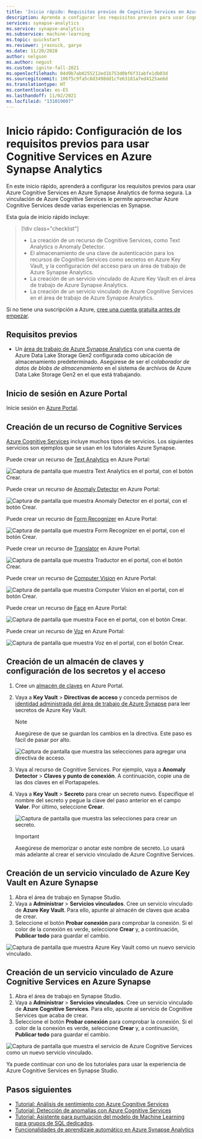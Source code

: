 ```yaml
---
title: 'Inicio rápido: Requisitos previos de Cognitive Services en Azure Synapse Analytics'
description: Aprenda a configurar los requisitos previos para usar Cognitive Services en Azure Synapse.
services: synapse-analytics
ms.service: synapse-analytics
ms.subservice: machine-learning
ms.topic: quickstart
ms.reviewer: jrasnick, garye
ms.date: 11/20/2020
author: nelgson
ms.author: negust
ms.custom: ignite-fall-2021
ms.openlocfilehash: 04d9b7ab0255212ed1b753d0bf6f31abfe1db03d
ms.sourcegitcommit: 106f5c9fa5c6d3498dd1cfe63181a7ed4125ae6d
ms.translationtype: HT
ms.contentlocale: es-ES
ms.lasthandoff: 11/02/2021
ms.locfileid: "131019007"
---
```

# <a name="quickstart-configure-prerequisites-for-using-cognitive-services-in-azure-synapse-analytics"></a>Inicio rápido: Configuración de los requisitos previos para usar Cognitive Services en Azure Synapse Analytics

En este inicio rápido, aprenderá a configurar los requisitos previos para usar Azure Cognitive Services en Azure Synapse Analytics de forma segura. La vinculación de Azure Cognitive Services le permite aprovechar Azure Cognitive Services desde varias experiencias en Synapse.

Esta guía de inicio rápido incluye:
> [!div class="checklist"]
> - La creación de un recurso de Cognitive Services, como Text Analytics o Anomaly Detector.
> - El almacenamiento de una clave de autenticación para los recursos de Cognitive Services como secretos en Azure Key Vault, y la configuración del acceso para un área de trabajo de Azure Synapse Analytics.
> - La creación de un servicio vinculado de Azure Key Vault en el área de trabajo de Azure Synapse Analytics.
> - La creación de un servicio vinculado de Azure Cognitive Services en el área de trabajo de Azure Synapse Analytics.

Si no tiene una suscripción a Azure, [cree una cuenta gratuita antes de empezar](https://azure.microsoft.com/free/).

## <a name="prerequisites"></a>Requisitos previos

- Un [área de trabajo de Azure Synapse Analytics](../get-started-create-workspace.md) con una cuenta de Azure Data Lake Storage Gen2 configurada como ubicación de almacenamiento predeterminado. Asegúrese de ser el *colaborador de datos de blobs de almacenamiento* en el sistema de archivos de Azure Data Lake Storage Gen2 en el que está trabajando.

## <a name="sign-in-to-the-azure-portal"></a>Inicio de sesión en Azure Portal

Inicie sesión en [Azure Portal](https://portal.azure.com/).

## <a name="create-a-cognitive-services-resource"></a>Creación de un recurso de Cognitive Services

[Azure Cognitive Services](../../cognitive-services/index.yml) incluye muchos tipos de servicios. Los siguientes servicios son ejemplos que se usan en los tutoriales Azure Synapse.

Puede crear un recurso de [Text Analytics](https://ms.portal.azure.com/#create/Microsoft.CognitiveServicesTextAnalytics) en Azure Portal:

![Captura de pantalla que muestra Text Analytics en el portal, con el botón Crear.](media/tutorial-configure-cognitive-services/tutorial-configure-cognitive-services-00b.png)

Puede crear un recurso de [Anomaly Detector](https://ms.portal.azure.com/#create/Microsoft.CognitiveServicesTextAnalytics) en Azure Portal:

![Captura de pantalla que muestra Anomaly Detector en el portal, con el botón Crear.](media/tutorial-configure-cognitive-services/tutorial-configure-cognitive-services-00a.png)

Puede crear un recurso de [Form Recognizer](https://ms.portal.azure.com/#create/Microsoft.CognitiveServicesFormRecognizer) en Azure Portal:

![Captura de pantalla que muestra Form Recognizer en el portal, con el botón Crear.](media/tutorial-configure-cognitive-services/tutorial-configure-form-recognizer.png)

Puede crear un recurso de [Translator](https://ms.portal.azure.com/#create/Microsoft.CognitiveServicesTextTranslation) en Azure Portal:

![Captura de pantalla que muestra Traductor en el portal, con el botón Crear.](media/tutorial-configure-cognitive-services/tutorial-configure-translator.png)

Puede crear un recurso de [Computer Vision](https://ms.portal.azure.com/#create/Microsoft.CognitiveServicesComputerVision) en Azure Portal:

![Captura de pantalla que muestra Computer Vision en el portal, con el botón Crear.](media/tutorial-configure-cognitive-services/tutorial-configure-computer-vision.png)


Puede crear un recurso de [Face](https://ms.portal.azure.com/#create/Microsoft.CognitiveServicesFace) en Azure Portal:

![Captura de pantalla que muestra Face en el portal, con el botón Crear.](media/tutorial-configure-cognitive-services/tutorial-configure-face.png)


Puede crear un recurso de [Voz](https://ms.portal.azure.com/#create/Microsoft.CognitiveServicesSpeechServices) en Azure Portal:

![Captura de pantalla que muestra Voz en el portal, con el botón Crear.](media/tutorial-configure-cognitive-services/tutorial-configure-speech.png)

## <a name="create-a-key-vault-and-configure-secrets-and-access"></a>Creación de un almacén de claves y configuración de los secretos y el acceso

1. Cree un [almacén de claves](https://ms.portal.azure.com/#create/Microsoft.KeyVault) en Azure Portal.
2. Vaya a **Key Vault** > **Directivas de acceso** y conceda permisos de [identidad administrada del área de trabajo de Azure Synapse](../security/synapse-workspace-managed-identity.md) para leer secretos de Azure Key Vault.

   > [!NOTE]
   > Asegúrese de que se guardan los cambios en la directiva. Este paso es fácil de pasar por alto.

   ![Captura de pantalla que muestra las selecciones para agregar una directiva de acceso.](media/tutorial-configure-cognitive-services/tutorial-configure-cognitive-services-00c.png)

3. Vaya al recurso de Cognitive Services. Por ejemplo, vaya a **Anomaly Detector** > **Claves y punto de conexión**. A continuación, copie una de las dos claves en el Portapapeles.

4. Vaya a **Key Vault** > **Secreto** para crear un secreto nuevo. Especifique el nombre del secreto y pegue la clave del paso anterior en el campo **Valor**. Por último, seleccione **Crear**.

   ![Captura de pantalla que muestra las selecciones para crear un secreto.](media/tutorial-configure-cognitive-services/tutorial-configure-cognitive-services-00d.png)

   > [!IMPORTANT]
   > Asegúrese de memorizar o anotar este nombre de secreto. Lo usará más adelante al crear el servicio vinculado de Azure Cognitive Services.

## <a name="create-an-azure-key-vault-linked-service-in-azure-synapse"></a>Creación de un servicio vinculado de Azure Key Vault en Azure Synapse

1. Abra el área de trabajo en Synapse Studio. 
2. Vaya a **Administrar** > **Servicios vinculados**. Cree un servicio vinculado de **Azure Key Vault**. Para ello, apunte al almacén de claves que acaba de crear. 
3. Seleccione el botón **Probar conexión** para comprobar la conexión. Si el color de la conexión es verde, seleccione **Crear** y, a continuación, **Publicar todo** para guardar el cambio.

![Captura de pantalla que muestra Azure Key Vault como un nuevo servicio vinculado.](media/tutorial-configure-cognitive-services/tutorial-configure-cognitive-services-00e.png)


## <a name="create-an-azure-cognitive-service-linked-service-in-azure-synapse"></a>Creación de un servicio vinculado de Azure Cognitive Services en Azure Synapse

1. Abra el área de trabajo en Synapse Studio.
2. Vaya a **Administrar** > **Servicios vinculados**. Cree un servicio vinculado de **Azure Cognitive Services**. Para ello, apunte al servicio de Cognitive Services que acaba de crear. 
3. Seleccione el botón **Probar conexión** para comprobar la conexión. Si el color de la conexión es verde, seleccione **Crear** y, a continuación, **Publicar todo** para guardar el cambio.

![Captura de pantalla que muestra el servicio de Azure Cognitive Services como un nuevo servicio vinculado.](media/tutorial-configure-cognitive-services/tutorial-configure-cognitive-services-linked-service.png)

Ya puede continuar con uno de los tutoriales para usar la experiencia de Azure Cognitive Services en Synapse Studio.

## <a name="next-steps"></a>Pasos siguientes

- [Tutorial: Análisis de sentimiento con Azure Cognitive Services](tutorial-cognitive-services-sentiment.md)
- [Tutorial: Detección de anomalías con Azure Cognitive Services](tutorial-cognitive-services-sentiment.md)
- [Tutorial: Asistente para puntuación del modelo de Machine Learning para grupos de SQL dedicados](tutorial-sql-pool-model-scoring-wizard.md).
- [Funcionalidades de aprendizaje automático en Azure Synapse Analytics](what-is-machine-learning.md)
